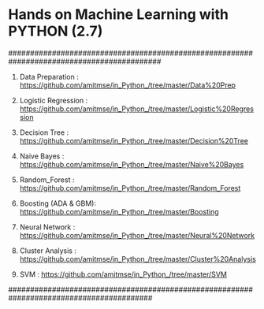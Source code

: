 # Hands on Machine Learning with PYTHON (2.7)

###########################################################################################

1. Data Preparation : https://github.com/amitmse/in_Python_/tree/master/Data%20Prep

2. Logistic Regression : https://github.com/amitmse/in_Python_/tree/master/Logistic%20Regression

3. Decision Tree : https://github.com/amitmse/in_Python_/tree/master/Decision%20Tree

4. Naive Bayes : https://github.com/amitmse/in_Python_/tree/master/Naive%20Bayes

5. Random_Forest : https://github.com/amitmse/in_Python_/tree/master/Random_Forest

6. Boosting (ADA & GBM): https://github.com/amitmse/in_Python_/tree/master/Boosting

7. Neural Network : https://github.com/amitmse/in_Python_/tree/master/Neural%20Network

8. Cluster Analysis : https://github.com/amitmse/in_Python_/tree/master/Cluster%20Analysis

9. SVM : https://github.com/amitmse/in_Python_/tree/master/SVM

#########################################################################################

